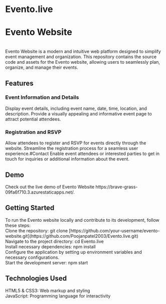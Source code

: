 # Evento.live

<h1>Evento Website</h1>
<br>
Evento Website is a modern and intuitive web platform designed to simplify event management and organization. This repository contains the source code and assets for the Evento website, allowing users to seamlessly plan, organize, and manage their events.
<br>
<h2>Features</h2>
<h3>Event Information and Details</h3>
Display event details, including event name, date, time, location, and description.
Provide a visually appealing and informative event page to attract potential attendees.
<h3>Registration and RSVP</h3>
Allow attendees to register and RSVP for events directly through the website.
Streamline the registration process for a seamless user experience.#Contact
Enable event attendees or interested parties to get in touch for inquiries or additional information about the event.
<h2>Demo</h2>
Check out the live demo of Evento Website https://brave-grass-09fa6f710.3.azurestaticapps.net/.

<h2>Getting Started</h2>
To run the Evento website locally and contribute to its development, follow these steps:
<br>
Clone the repository: git clone [https://github.com/your-username/evento-website.git](https://github.com/Poojanpatel2003/Evento.live.git)
<br>
Navigate to the project directory: cd Evento.live
<br>
Install necessary dependencies: npm install
<br>
Configure the application by setting up environment variables and necessary configurations.
<br>
Start the development server: npm start
<br>
<h2>Technologies Used</h2>

HTML5 & CSS3: Web markup and styling<br>
JavaScript: Programming language for interactivity


